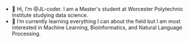 - 👋 Hi, I’m @JL-coder. I am a Master's student at Worcester Polytechnic Institute studying data science. 
- 🌱 I’m currently learning everything I can about the field but I am most interested in Machine Learning, Bioinformatics, and Natural Language Processing. 

<!---
JL-coder/JL-coder is a ✨ special ✨ repository because its `README.md` (this file) appears on your GitHub profile.
You can click the Preview link to take a look at your changes.
--->

